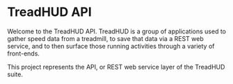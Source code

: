 # TreadHUD API

Welcome to the TreadHUD API.  TreadHUD is a group of applications used to gather speed data from a treadmill,
to save that data via a REST web service, and to then surface those running activities through a variety of front-ends.

This project represents the API, or REST web service layer of the TreadHUD suite.
